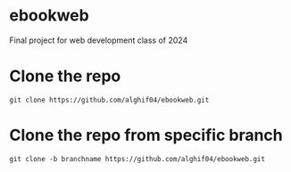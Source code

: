 # ebookweb
Final project for web development class of 2024

# Clone the repo
```
git clone https://github.com/alghif04/ebookweb.git
```

# Clone the repo from specific branch
```
git clone -b branchname https://github.com/alghif04/ebookweb.git
